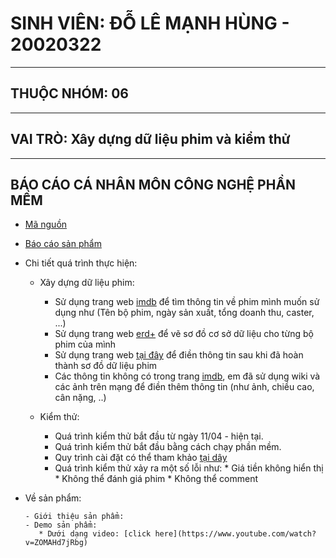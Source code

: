 # SINH VIÊN: ĐỖ LÊ MẠNH HÙNG - 20020322
---------------------------------------------------------------------------------------------------------------------------------------------------------------------------
## THUỘC NHÓM: 06
--------------------------------------------------------------------------------------------------------------------------------------------------------------------------
## VAI TRÒ: Xây dựng dữ liệu phim và kiểm thử
--------------------------------------------------------------------------------------------------------------------------------------------------------------------------
## BÁO CÁO CÁ NHÂN MÔN CÔNG NGHỆ PHẦN MỀM
- [Mã nguồn](https://github.com/hiepuet1205/btl_cnpm) 
- [Báo cáo sản phẩm](https://docs.google.com/document/d/1DRPeFX_h7-ul2MFgwT-dNL6u4Mp4Hdm8NatMjZZ2mQg/edit?usp=sharing)
- Chi tiết quá trình thực hiện:

   - Xây dựng dữ liệu phim:
        
        * Sử dụng trang web [imdb](https://www.imdb.com/?ref_=nv_home) để tìm thông tin về phim mình muốn sử dụng như (Tên bộ phim, ngày sản xuất, tổng doanh thu, caster, ...)
        * Sử dụng trang web [erd+](https://erdplus.com/) để vẽ sơ đồ cơ sở dữ liệu cho từng bộ phim của mình
        * Sử dụng trang web [tại đây](https://btl-cnpm-7deb1.web.app/?fbclid=IwAR3MYNnML2vlszs0Q4U9I9Wm3S3PnHYPBnZ64DEqrza04oz1B3N023HfA00) để điền thông tin sau khi đã hoàn thành sơ đồ dữ liệu phim
        * Các thông tin không có trong trang [imdb](https://www.imdb.com/?ref_=nv_home), em đã sử dụng wiki và các ảnh trên mạng để điền thêm thông tin (như ảnh, chiều cao, cân nặng, ..)
   - Kiểm thử:
        * Quá trình kiểm thử bắt đầu từ ngày 11/04 - hiện tại.
        * Quá trình kiểm thử bắt đầu bằng cách chạy phần mềm.
        * Quy trình cài đặt có thể tham khảo [tại dây](https://github.com/hiepuet1205/btl_cnpm/blob/216d46cab7c60234f1f6092c88f4e9c78ad0dc6b/frontend/README.md)
        * Quá trình kiểm thử xảy ra một số lỗi như:
                * Giá tiền không hiển thị
                * Không thể đánh giá phim
                * Không thể comment 

- Về sản phẩm:
      
      - Giới thiệu sản phẩm:
      - Demo sản phẩm: 
         * Dưới dạng video: [click here](https://www.youtube.com/watch?v=ZOMAHd7jRbg)
